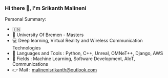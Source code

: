 ### Hi there 👋, I'm Srikanth Malineni

Personal Summary:
- 🇮🇳
- 🔭 University Of Bremen - Masters
- 💻 Deep learning, Virtual Reality and Wireless Communication Technologies
- 🎹 Languages and Tools : Python, C++, Unreal, OMNeT++, Django, AWS
- 📁 Fields : Machine Learning, Software Development, AIoT, Communications
- 👉 Mail : malinenisrikanth@outlook.com
